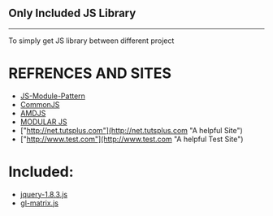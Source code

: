 ## Only Included JS Library ##
--------------------------------------------------
To simply get JS library   between different project 


REFRENCES AND SITES
============================
* [JS-Module-Pattern](http://elegantcode.com/2011/02/15/basic-javascript-part-10-the-module-pattern/ "JS Module Pattern")
* [CommonJS](http://www.commonjs.org/ "CommonJS")
* [AMDJS](https://groups.google.com/group/amd-implement "AMDJS")
* [MODULAR JS]( http://addyosmani.com/writing-modular-js/ "Learn modular JS")
* ["http://net.tutsplus.com"](http://net.tutsplus.com "A helpful Site")
* ["http://www.test.com"](http://www.test.com "A helpful  Test Site")



Included:
============================
* [jquery-1.8.3.js](http://code.jquery.com/jquery-1.8.3.js "jquery-1.8.3.js")
* [gl-matrix.js](https://github.com/toji/gl-matrix/blob/master/gl-matrix.js "gl-matrix.js")